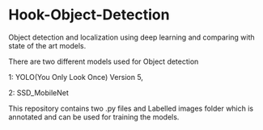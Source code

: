 # Hook-Object-Detection
Object detection and localization using deep learning and comparing with state of the art models.

There are two different models used for Object detection

1: YOLO(You Only Look Once) Version 5,

2: SSD_MobileNet

This repository contains two .py files and Labelled images folder which is annotated and can be used for training the models.
